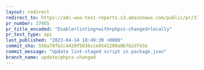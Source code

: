 ```yaml
---
layout: redirect
redirect_to: https://a8c-woo-test-reports.s3.amazonaws.com/public/pr/37465/api/index.html
pr_number: 37465
pr_title_encoded: "Enable+linting+with+phpcs-changed+locally"
pr_test_type: api
last_published: "2023-04-14 18:49:30 +0000"
commit_sha: 556a78fb1c4420f5036cce0541209a8b7b2df43a
commit_message: "Update lint-staged script in package.json"
branch_name: update/phpcs-changed
---
```

